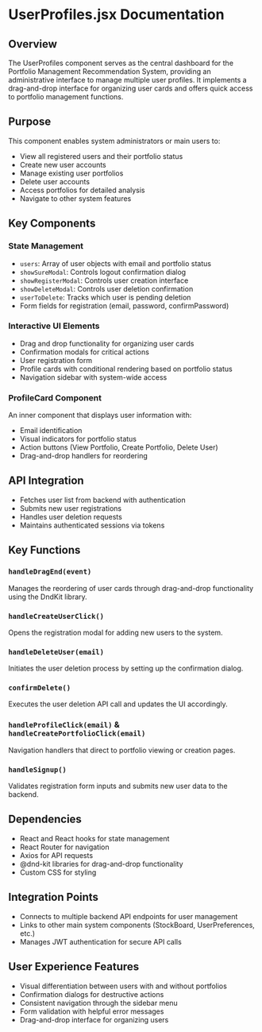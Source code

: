 # UserProfiles.jsx Documentation

## Overview
The UserProfiles component serves as the central dashboard for the Portfolio Management Recommendation System, providing an administrative interface to manage multiple user profiles. It implements a drag-and-drop interface for organizing user cards and offers quick access to portfolio management functions.

## Purpose
This component enables system administrators or main users to:
- View all registered users and their portfolio status
- Create new user accounts
- Manage existing user portfolios 
- Delete user accounts
- Access portfolios for detailed analysis
- Navigate to other system features

## Key Components

### State Management
- `users`: Array of user objects with email and portfolio status
- `showSureModal`: Controls logout confirmation dialog
- `showRegisterModal`: Controls user creation interface
- `showDeleteModal`: Controls user deletion confirmation
- `userToDelete`: Tracks which user is pending deletion
- Form fields for registration (email, password, confirmPassword)

### Interactive UI Elements
- Drag and drop functionality for organizing user cards
- Confirmation modals for critical actions
- User registration form
- Profile cards with conditional rendering based on portfolio status
- Navigation sidebar with system-wide access

### ProfileCard Component
An inner component that displays user information with:
- Email identification
- Visual indicators for portfolio status
- Action buttons (View Portfolio, Create Portfolio, Delete User)
- Drag-and-drop handlers for reordering

## API Integration
- Fetches user list from backend with authentication
- Submits new user registrations
- Handles user deletion requests
- Maintains authenticated sessions via tokens

## Key Functions

### `handleDragEnd(event)`
Manages the reordering of user cards through drag-and-drop functionality using the DndKit library.

### `handleCreateUserClick()`
Opens the registration modal for adding new users to the system.

### `handleDeleteUser(email)`
Initiates the user deletion process by setting up the confirmation dialog.

### `confirmDelete()`
Executes the user deletion API call and updates the UI accordingly.

### `handleProfileClick(email)` & `handleCreatePortfolioClick(email)`
Navigation handlers that direct to portfolio viewing or creation pages.

### `handleSignup()`
Validates registration form inputs and submits new user data to the backend.

## Dependencies
- React and React hooks for state management
- React Router for navigation
- Axios for API requests
- @dnd-kit libraries for drag-and-drop functionality
- Custom CSS for styling

## Integration Points
- Connects to multiple backend API endpoints for user management
- Links to other main system components (StockBoard, UserPreferences, etc.)
- Manages JWT authentication for secure API calls

## User Experience Features
- Visual differentiation between users with and without portfolios
- Confirmation dialogs for destructive actions
- Consistent navigation through the sidebar menu
- Form validation with helpful error messages
- Drag-and-drop interface for organizing users
